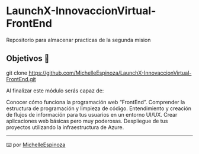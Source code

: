 # LaunchX-InnovaccionVirtual-FrontEnd
Repositorio para almacenar practicas de la segunda mision


## Objetivos 🚀

git clone https://github.com/MichelleEspinoza/LaunchX-InnovaccionVirtual-FrontEnd.git

Al finalizar este módulo serás capaz de:

Conocer cómo funciona la programación web “FrontEnd”.
Comprender la estructura de programación y limpieza de código.
Entendimiento y creación de flujos de información para tus usuarios en un entorno UI/UX.
Crear aplicaciones web básicas pero muy poderosas.
Despliegue de tus proyectos utilizando la infraestructura de Azure.


---
⌨️ por [MichelleEspinoza](https://github.com/MichelleEspinoza)

